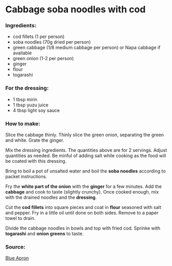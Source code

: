 # Cabbage soba noodles with cod

### Ingredients:

* cod fillets (1 per person)
* soba noodles (70g dried per person)
* green cabbage (1/8 medium cabbage per person) or Napa cabbage if available
* green onion (1-2 per person)
* ginger
* flour
* togarashi

### For the dressing:

* 1 tbsp mirin
* 1 tbsp yuzu juice
* 4 tbsp light soy sauce


### How to make:

Slice the cabbage thinly. Thinly slice the green onion, separating the green and white. Grate the ginger.

Mix the dressing ingredients. The quantities above are for 2 servings. Adjust quantities as needed. Be minful of adding salt while cooking as the food will be coated with this dressing.

Bring to boil a pot of unsalted water and boil the **soba noodles** according to packet instructions.

Fry the **white part of the onion** with the **ginger** for a few minutes. Add the **cabbage** and cook to taste (slightly crunchy). Once cooked enough, mix with the drained noodles and the **dressing**.

Cut the **cod fillets** into square pieces and coat in **flour** seasoned with salt and pepper. Fry in a little oil until done on both sides. Remove to a paper towel to drain.

Divide the cabbage noodles in bowls and top with fried cod. Sprinke with **togarashi** and **onion greens** to taste.


### Source:

[Blue Apron](https://www.blueapron.com/recipes/crispy-cod-yuzu-shoyu-soba-with-napa-cabbage)

